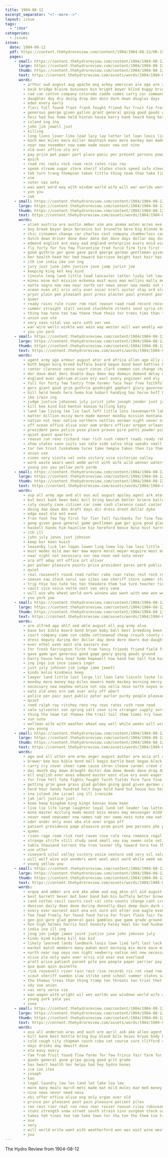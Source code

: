 ```yaml
---
title: 1904-08-12
excerpt_separator: "<!--more-->"
layout: issue
tags:
  - "1904"
categories:
  - issues
issue:
  date: 1904-08-12
  pdf: https://content.thehydroreview.com/content/1904/1904-08-12/HR-1904-08-12.pdf
  pages:
    - small: https://content.thehydroreview.com/content/1904/1904-08-12/small/HR-1904-08-12-01.jpg
      large: https://content.thehydroreview.com/content/1904/1904-08-12/large/HR-1904-08-12-01.jpg
      thumb: https://content.thehydroreview.com/content/1904/1904-08-12/thumbnails/HR-1904-08-12-01.jpg
      text: https://content.thehydroreview.com/assets/words/1904/1904-08-12/HR-1904-08-12-01.txt
      words:
        - arthur aud august aug apache ang ackey american ale age are ayer and alway all ana
        - baik bridge blaine business bin bright boyer blind buggy bring big brain bridgeport bank born but begin bryan
        - cad can cotton company colorado caddo comes carry cor commander come cash county custer
        - daughter doy dry doing drop den dain dark down douglas days
        - eden every early
        - flori full found fleet frank fought friend for fruit fie fresh from famous friday fall
        - generous george given gallon grant general going good goods gue
        - heis had has home held hinton house harry hank heard hang horse hook hydro heise
        - island ing ina
        - john jim jewell just
        - killing
        - long lions lover like lead lacy lay latter lot loan louis lion little lacey
        - much men miles mara miller mountain mans more mackey man made min money mens must mile
        - near nea november now name nade never new not nine
        - old over office ole orr
        - pay price pet paper port place panic per present persons powder pio
        - quick
        - road rec reals rock room rein rates ries rou
        - speak stream sugar store sherif states stock speed safe stevens soon sugden special sale saw stand state shui stoessel show saturday such still sad school schmitz see slot
        - teh turn trang thompson taken tittle thing team than take times tea the tony tobe till tress ton table
        - use
        - voter vas vote
        - was want word way with wisdom world wife will war worlds wars wide weatherford watch white window won
        - yon you
        - zak
    - small: https://content.thehydroreview.com/content/1904/1904-08-12/small/HR-1904-08-12-02.jpg
      large: https://content.thehydroreview.com/content/1904/1904-08-12/large/HR-1904-08-12-02.jpg
      thumb: https://content.thehydroreview.com/content/1904/1904-08-12/thumbnails/HR-1904-08-12-02.jpg
      text: https://content.thehydroreview.com/assets/words/1904/1904-08-12/HR-1904-08-12-02.txt
      words:
        - alien austria are austin amber aim ana anama auten acres ave arty aker arkansas aby able age arrow all american and august ald
        - boy break boyer bein berenice but brunette bere big blonde bet bees bunch bend base bleach bee body bren brick bolley bear both bristol boone blaze blacksmith begun bushyhead bas bonus been bitter bare buggy best ball blow
        - chic cinnamon change car charles cost company chamberlain court caraway class civil carp county cobb crouch cleveland cannon can cover contractor corn cooper chestnut canon cotton clever come city canal common centers cross cor cash chandler christ cen certain con
        - dutch down driver done door date dat dace days dollar day during denmark dine due dawes dies death deal dear debe
        - edmond english ent easy ead england enterprise every enid eich ero early ery
        - fly forty for fos few florentine fred force firm fire first front fund found fort fon foot fair fine farm fast field from fey foon flight fun fish far fewer fellow
        - good guthrie ger gone gave gard george german gentleman given governor grown gold gambling getting gravely gas gale germany grain
        - her health heed hor hed howard harrison height hast hair has him hydro haven hard hae heen horse hart hag hin honesty haney harbor hire hill hie hall head had home hose
        - ith ise india ike inn ing
        - jury just june john justice jove jump jurist joe
        - keeping king ket key kind
        - lincoln long land little lead lancaster latter lucky let law leeds league laughter love lathe late lawton liberal logan lace lion life larger last longer
        - mines mine mut mission mckenna must muss man mullins mally most morgan miles moral matter moth max men manifold marry more mane may might mona med means much mail members mansi
        - nette negro nee new near north nor news never now needs not nation
        - ocean oven oti oris only over oscar orell oyster olay ord old
        - pryor plain pen pleasant post press plaster paul present past proper porter president people per patient poles pagans public person pure place porch parks pesson points payne pretty pacific palace plant porto peace patent pees power pow pledge pum pare pork pales pounds poll
        - queer
        - ready rains rule river rom root reason raad road record recor roosevelt race rach reap red reno royalty rey risk rim real rata rond rabbit roff robert
        - summer straight stall second stockholm streets send syria station still stone seed see seem ship such stranger stairs sega said strength street school say steer sweden seis skop souther sin start states store story surgeon six state season showers sian sele steel southern salant speech short shi shawnee saw speaker sane sweet sleep sir
        - thing tae tone ten taw thone thum thein tor trees tims than then town tana tax trust them teas tighe thompson thy tal ting tat tay the tenn tho thar ton times table tree train thie
        - union use ute
        - very vain vital vas vero voth ver veo
        - war wire wells winkle was wain way wester will wan weekly wooden week wind weil wife work while well whit wires worth wade wheat wit with win wagoner western wellman wear went west
        - you yin york
    - small: https://content.thehydroreview.com/content/1904/1904-08-12/small/HR-1904-08-12-03.jpg
      large: https://content.thehydroreview.com/content/1904/1904-08-12/large/HR-1904-08-12-03.jpg
      thumb: https://content.thehydroreview.com/content/1904/1904-08-12/thumbnails/HR-1904-08-12-03.jpg
      text: https://content.thehydroreview.com/assets/words/1904/1904-08-12/HR-1904-08-12-03.txt
      words:
        - agent army ago armour august ator ard africa allen age ally albert ana ada albany antonio apple accord arthur alton ave and ami are able all
        - both began burg breed buffalo board begun bond been battles bray bull buyers butcher borders big brought beer brown boardman brick backs better body bee banks bonaparte bank bert box begin but business ber baird burrs bonds blue bis best busi back bidding bore buck
        - center clarence cence court coton clark common con change charley cause call chase carry company cattle counter cop curtain col citizen chamber centers came cradle cali clerk city cor chief come chero che canal car credit camp can cases colbert class close congress calendar corn county cave captain cross caudle certain crable coy course check
        - der dave deal deni double days deen day domain demand delay darko doll dies during date dallas dent death drinks down dev durant denver daily dian
        - england ever ephriam elison ery earl every engineer end ely
        - full for forty few fantry from former face fear free faithful fort found fine far forest flesh fruit front fellow fowler field fore fight fish ferguson fallen fell file first fair friends force fire
        - gers giant good grim guthrie goodnight gephart glory governor green going garrett gave given gov general gibson gies
        - hill held heads hero homa him hobart handing has horse hoff her hands hundred holding han head hour height hun ham hodges heart host hanson hoffman hood house home hurry had hamilton hunting henry husband hostler holes hugo
        - ike irwin ing
        - judge justice johannes july jurist john joseph jender just jones jen james
        - kill kee kind kid kenton kansas killing katy
        - land law living lee lie last left little loco leavenworth lake ley loss live lakes like lines lyman line large lack louisville lewis linwood loose long louis leas larger
        - matter million mccoy more made manner monday mission montana most march mans messenger murphy marriage milner moore mat mild mor members market men match mccurtain may meeker martin main mall miles missouri much mayor money man mal many mus mail mar
        - nation not near notice northern nettles norman night never napoleon nine new nile nettle neale north name nations now ness
        - off ocean office olive over oom orders officer oregon orleans old ore overbrook only
        - president penn police pose place proven pire patti powder pine per part plants peach pald prest pay press panama ponds persons peoria peace purchase private postal phillip plant points passen port pattison pacific pate people preston plenty public plan potts parker pos
        - quiet quest quarters
        - reason run reno richard rear rich rush robert roads ready rehm rate rupe reynolds regular range red ranch reer rolls running ran richer rockwell road river
        - show states soon suits san sale side salva ship speaks small soll southern stock short switch sturdy strike service smith shoot sur sage said station stone state special second shape shows stands seems sion sible sues songer shall season south string story sat shock set streams son shuttle struck session sweet september sault sol school savage saad say sergeant six sen
        - tor ten trust tuskahoma tures take tempie takes then tio them thousand thomas tal turn tell tate trom taken town tellers tee troop tie texas tahe the temples tex than train tost timber tha try tilden trees tumber thie tock terry tain tho temple tae
        - union use
        - vines very vinita val vote victory vice victorian valley
        - work waste wears went webb worst with wife wild wenner waters wait wonders weeks world while western windows wil wagoner woodward wesley wages wagon war william weak watchman won will week white west well way wallender wonder washington was works worlds wires win
        - young yos you yellow york yarde
    - small: https://content.thehydroreview.com/content/1904/1904-08-12/small/HR-1904-08-12-04.jpg
      large: https://content.thehydroreview.com/content/1904/1904-08-12/large/HR-1904-08-12-04.jpg
      thumb: https://content.thehydroreview.com/content/1904/1904-08-12/thumbnails/HR-1904-08-12-04.jpg
      text: https://content.thehydroreview.com/assets/words/1904/1904-08-12/HR-1904-08-12-04.txt
      words:
        - asp all army age and alt aus aul august apsley agent ark ates are aug artist aga ake arthur
        - but best bank been baki bull bring beulah better briere ballenger bird boys both bellows boy business buy barth blaine battle blair born
        - coty county case citizen car come cash clarence coast caster cas credit clark caddo charles clyde cela core can chill catton congress clerk cand
        - doing dae down den draft days dir dress drent dollar dyke
        - edge east ele ent even
        - fron foot few fay first far fier fall fairbanks for fine fear favor french famous farms farm fare foe
        - gang given gave general game gentleman gam ger gina good glee gaunt grade
        - haskell hands him hainline hie hereford hence hole host harrow how hard has hydro handcock helps hens hee her
        - ith ill
        - john july jones just johnson
        - keep kor keen kusch
        - leazenby lick lan logan lowen ling loew loy lae less little lovely like labor long loan light land late lacy lake life lord low lead
        - must medes mile man mer maw moore moral meyer mcguire most mandt mellow many morgan mith miss mcnally mary mate money men milk meena moline may male more mills
        - naar night not necessary nor new noon ned nota never
        - ora off oday ott office ort oliver
        - per palmer pleasure points price president pares perk public pay private promise pick port place pase plows people phelps paddy powel painting
        - quiet
        - real roosevelt round read rather rake roan rates rest rock rear roun
        - season sau stock servi san sites see sheriff store summer standard soe sale schools summit she sweet seems sue song styles strike stanly say sey sickles side subject september sunday stranger supe serene shore saal second sonia shaw sway sam show shill super sea special selves sung sum southwick
        - trip thie too tate tes ten theodore them tue ture teacher ting tow than tune treat ties tame tyler the teal thompson
        - vault vice voice vette vest vas very vane
        - will wie why wheat world work winans was want with wee won well wanna west wil went war week
        - you york yow
    - small: https://content.thehydroreview.com/content/1904/1904-08-12/small/HR-1904-08-12-05.jpg
      large: https://content.thehydroreview.com/content/1904/1904-08-12/large/HR-1904-08-12-05.jpg
      thumb: https://content.thehydroreview.com/content/1904/1904-08-12/thumbnails/HR-1904-08-12-05.jpg
      text: https://content.thehydroreview.com/assets/words/1904/1904-08-12/HR-1904-08-12-05.txt
      words:
        - are alfred app ahlf and able august all aug army alva
        - base but bible board bond bryan baby ball best breeding been bank blaine binder bors bulls boys bus butter billy business better bull blood beach bergthold
        - court company came con caddo cottonwood cheap crouch county creath curry cattle colony cream cock call corn cash clarence cal choice cartier can chief come carry cost card cases clerk cusey comes city course cluster
        - dress deputy daring der dollar day done dore doers due daughter dake death depot
        - ever ethel even east elm eastern eve
        - for fresh farrington first from fancy friends friend field friday fair farm ferguson foot fall full fish farms felton frank
        - gave game gun generous good gage geary going goods ground
        - harry house hens hoar home hopewell how hand has hall him harness henry heen hill hazel hands hydro hinton heacock hester henke had honorable hardware her hail hume hater
        - ing ings ice ince isaacs inger
        - just july johnson jim judge jame jewett
        - kinds kelso kindness keep
        - lawyer land little last large lit loan late lincoln locke live lee lever liberal line left long ling look less linscott
        - monday more money may miles mowers made mackey morning mercy much miller market miss mond myers mound mile mccormick man
        - necessary new nephew notice not now nella nose north noyes neigh
        - oats old ones orn oak over only off obert
        - police per pair past public peter parlor purdy people pleasant politi peters price paper pay private pratt pulse
        - quiet
        - reed ralph ray ritchey reno rey reas rates ruth room read
        - sale sylvester son spring salt soon sire stranger supply sorrow shaw sum sell styles stock such soul six sick sap she shown school sunday storm smell still see shoe seen sheriff seven staple stocker said sem schools straight shadow sweat
        - thing tha team tat thomas the trail tail them times try town treco train take thompson tin trip tan tor than timber
        - von vote
        - wellman wife with weather wheat way well while weeks will winans work week west was wilson wonder wile
        - you young
    - small: https://content.thehydroreview.com/content/1904/1904-08-12/small/HR-1904-08-12-06.jpg
      large: https://content.thehydroreview.com/content/1904/1904-08-12/large/HR-1904-08-12-06.jpg
      thumb: https://content.thehydroreview.com/content/1904/1904-08-12/thumbnails/HR-1904-08-12-06.jpg
      text: https://content.thehydroreview.com/assets/words/1904/1904-08-12/HR-1904-08-12-06.txt
      words:
        - ago and all atter arm arms anger august author are asia art ask angle aus army awe age
        - brewer bee box bible bond bell begin battle beat began black bending been business brought brook bai bunk brings boy blue band bold bis begun boss brooks bellow bast bodily blow back bright bent but brass both ber baal bunch bones bill bread bench bean bass bye bull big bost book beck bas bolder blade better boys ban boen
        - carry cry cover cheer came cause chron cleave carmel creek clear child craft close courage can cambridge crest come con change chamberlain chief cot chill cast cap court cave corners cotton catching canute course cote chance city collar cour comfort coffee chin clerk certain character
        - dai death day down drought doctor dam dane deeds dave drag dat danes dian days door dus dark done danger dry delay denly danish
        - ell english ever eves edmund easter east else ery even eager end every england easy elijah ems
        - for from fell fate fights fought faith fields fore face fine fire faithful full fires fix failing far fatal first fame fall friends faint fear finger fan force fitting few firm feathers found famous fetch friend
        - getting grim gave grass glad golden going good given german gainer guess gather guard glory germ
        - herd hour hands hundred halt haye hold hand hut house hus her half harp heard huge host has hot home how held homes hug heen health hie hath high head hope hem had harsh him harder heart honor harvest
        - ina island ike israel ing ill ironside
        - jah jarl justice just
        - knee keep kingdom king kings kansas know keen
        - live lie life large laughter loyal lund let leader lay latter last lon land lead look love laughing luke london left lesson lucky long late lose like little lah lege lord
        - mona master mcclurg made mount miss means may messenger middle more mans men many main mules marry mountain might mayor mund moment morning manner mich matter must man most mere morn much
        - never need newcomer now names nab ner name ness nute new nations necessary nails neighbors nowhere nor not nigh notice nation negro
        - oder onder only ones oba old over organ off
        - patient providence page pleasure prom point peo persons phe powder post plain path perish putt price people poor pair pause pear patience pro proud palace paw prophet past perfect place promise part
        - queen
        - risen rage room risk root raven rose rule rena romance regal rot ruffle real red rather romans rest rude river reed range rile ready rich road rien regan run rain
        - strange strife still study send small sey say seems sole set see sword son sul summer shown struck smiles show sunshine story sat string servant springs shook skill stern spence she straw south sirls ship sen stand sin sincere step silence severe sun shall shoulder stare single shows shine surgeon speech strong stream slay such sick speed sleep sense sor spring surprise save sue second seen stay swimmer southward service sea short sober soon sup steward sud settle six said speak staring search state shadow
        - table thousand torrent tha tron tesner thy toward tora too throne trip teat them taken ten thou turn take top throw toman tho trust thee test taste tett tee try trees then thi thrall tall touch tae than thing the tian tell teach till thor thun
        - use utter
        - vineyard vital valley victory voice venture ved very vil valor
        - will wolf wise win wonders went wool west ward while week wait wave was wonder willing with waste word won work welcome wish way well want walls words welk weary war wood wrath wit worth water why
        - young yellow you
    - small: https://content.thehydroreview.com/content/1904/1904-08-12/small/HR-1904-08-12-07.jpg
      large: https://content.thehydroreview.com/content/1904/1904-08-12/large/HR-1904-08-12-07.jpg
      thumb: https://content.thehydroreview.com/content/1904/1904-08-12/thumbnails/HR-1904-08-12-07.jpg
      text: https://content.thehydroreview.com/assets/words/1904/1904-08-12/HR-1904-08-12-07.txt
      words:
        - argue and amber are arm ake adam aud aug akin all aid august aman ache
        - best barrett bever bot boer band bah bis buffalo better brown bas birt box been bound both brands bout bond boor beggs bring bonaparte bennett bride big burn but born binder bear bulla business body bottle brakeman brought boys bearer back blood bow bottom books ber
        - cand cotton cecil courts cost cal cote counts change cant crust case caraway cook cure chief care class cinnamon congress camping cid carry company ches common can cain cases course city cold creek court cheek con
        - denison daily deen done during donnelly days deep dain dark davison door demand dallas danger due ding dean desire dimple deputy dodds dies doan death deal day
        - every ever earnest east ena est eure ent etter eve eagle even end
        - fee fead freely far found fund force for front flesh fair fare flight free fort fruit fast friend first furnish face florentine fer fewer fend from fall farm favor fruits fand flock fete farmer fell flyer fine
        - gen gin gore glad general gass gambles gue game grade ground genie giant goon germany gold goes good george galera
        - hon high holmes harris host honesty haley heal har had husband how hadley heard hundred him hurley hand hind honts haye hour health has harbor horse hus her home hunts
        - india ina ill ing
        - jong jon judge james joint justice june john johnson july
        - kinds kind kidney kill kas kid
        - likely learned lands landmark louis lown lied left last lock lose les large lack living loss ling lame long lion life leaders like love lesser longer little lake lump lydia lightning law lok lawton low
        - market match members many mahon most morning mix more mace miles maple mail man molton means margaret matter med mar miss mcalester much mister mcmahon moth made merchant men money mer mins morley may mate main male must
        - north near nap neys non night newberry nation not new necessary now news napoleon never ney
        - olive ole only owns oner orris old over ove overland
        - pratt price patient parent pile poo people paper perrier pay past plan paul powder point proper place pow pleasure por present pai per part person pou pain pleasant persons post prom policy president police
        - qua quan quin quinette
        - risk roosevelt river rain rest rise records ris rot read rom remedies rate rhodes root romin riley round roads red ready ried road
        - scout sheriff sweden slow strike send school summer states say saw saya small state sprain spoon settle shun sides side stockholm sine situ september seven syria said sleep seat see shuttle street sill such seeds she short south session sale selling sane seem story sense station strength smith sober swim still safe starch
        - tho thomas treas than thing tramp ten threats tan trial thet train town texas then tim take towns ton tie taken tory tex top them tae tant tow tenn trees trip the tam
        - udy use union
        - vas very verse vie
        - wan wagon with wright wil wes worlds wax windows world wife washington while was weekly will well wary western want work whitcomb worth wild won word ways westlake weight weary wate water week write wilt war win
        - young york yale you
        - zone
    - small: https://content.thehydroreview.com/content/1904/1904-08-12/small/HR-1904-08-12-08.jpg
      large: https://content.thehydroreview.com/content/1904/1904-08-12/large/HR-1904-08-12-08.jpg
      thumb: https://content.thehydroreview.com/content/1904/1904-08-12/thumbnails/HR-1904-08-12-08.jpg
      text: https://content.thehydroreview.com/assets/words/1904/1904-08-12/HR-1904-08-12-08.txt
      words:
        - asa all anderson aras and auch are april ask ake allen agent alias art
        - bill bank best bottle bring buy blood bile boies bryan body bine books been business bres beats barber
        - cold cough city chapman couch cuba cat course cure clifford cane care carter col can caldwell come call cash cream
        - days drinks day dewitt dose
        - eto easy every
        - fam from fruit found flow farms fer few frisco fair farm for
        - goods general gone gripe going good grit grade
        - has heart health her helps had hey hydro hones
        - ice ion ites
        - joseph
        - kan
        - legal laundry low los land lot lake loa lee
        - more many meals march mets made mat mild mules mae med money
        - nise news never need nasa
        - oki offer office olive ong only organ over old
        - prince per pleasant post pain pleasure patient piles
        - ren rest rier real roo reno rear rosier reason riley robinson
        - stunz strength snow street south strain sins surgeon stock salt six see sour service she summerton sell seal sick salb sui standard stevens sale streng son sey
        - takes teh tines tee tom take town tor tha tan the them tie tra ted
        - use
        - very
        - will world write want with weatherford won was wait wine west weak weiss work
        - you
---
```


The Hydro Review from 1904-08-12

<!--more-->


